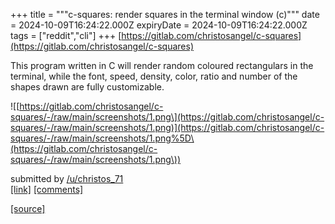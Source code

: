 +++
title = """c-squares: render squares in the terminal window (c)"""
date = 2024-10-09T16:24:22.000Z
expiryDate = 2024-10-09T16:24:22.000Z
tags = ["reddit","cli"]
+++
[https://gitlab.com/christosangel/c-squares](https://gitlab.com/christosangel/c-squares)

This program written in C will render random coloured rectangulars in the terminal, while the font, speed, density, color, ratio and number of the shapes drawn are fully customizable.

!\[[https://gitlab.com/christosangel/c-squares/-/raw/main/screenshots/1.png\](https://gitlab.com/christosangel/c-squares/-/raw/main/screenshots/1.png)](https://gitlab.com/christosangel/c-squares/-/raw/main/screenshots/1.png%5D\(https://gitlab.com/christosangel/c-squares/-/raw/main/screenshots/1.png\))

submitted by [/u/christos\_71](https://www.reddit.com/user/christos_71)  
[\[link\]](https://www.reddit.com/r/commandline/comments/1fzvgtv/csquares_render_squares_in_the_terminal_window_c/) [\[comments\]](https://www.reddit.com/r/commandline/comments/1fzvgtv/csquares_render_squares_in_the_terminal_window_c/)

[[source]](https://www.reddit.com/r/commandline/comments/1fzvgtv/csquares_render_squares_in_the_terminal_window_c/)
